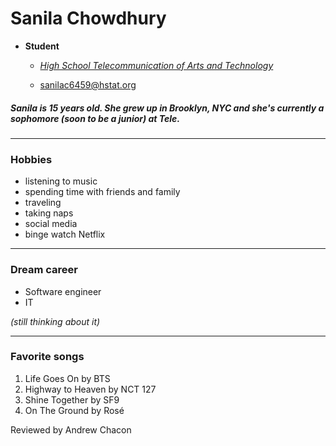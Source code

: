 # Sanila Chowdhury

* **Student**

  *  [_High School Telecommunication of Arts and Technology_](https://www.hstat.org)

  *  sanilac6459@hstat.org

##### Sanila is 15 years old. She grew up in Brooklyn, NYC and she's currently a sophomore (soon to be a junior) at Tele.
---

### Hobbies
  * listening to music
  * spending time with friends and family
  * traveling
  * taking naps
  * social media
  * binge watch Netflix

---

### Dream career
  * Software engineer
  * IT

_(still thinking about it)_

---

### Favorite songs
1. Life Goes On by BTS
2. Highway to Heaven by NCT 127
3. Shine Together by SF9
4. On The Ground by Rosé


Reviewed by Andrew Chacon